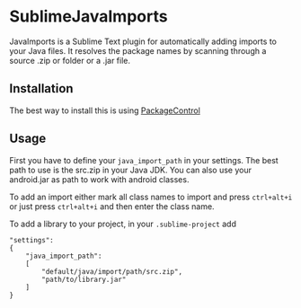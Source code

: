SublimeJavaImports
==================

JavaImports is a Sublime Text plugin for automatically adding imports to your Java files. It resolves the package names by scanning through a source .zip or folder or a .jar file.

Installation
------------

The best way to install this is using [PackageControl](https://sublime.wbond.net)

Usage
-----

First you have to define your `java_import_path` in your settings. The best path to use is the src.zip in your Java JDK.
You can also use your android.jar as path to work with android classes.

To add an import either mark all class names to import and press `ctrl+alt+i` or just press `ctrl+alt+i` and then enter the class name.

To add a library to your project, in your `.sublime-project` add
<pre><code>"settings":
{
    "java_import_path":
    [
        "default/java/import/path/src.zip",
        "path/to/library.jar"
    ]
}
</code></pre>